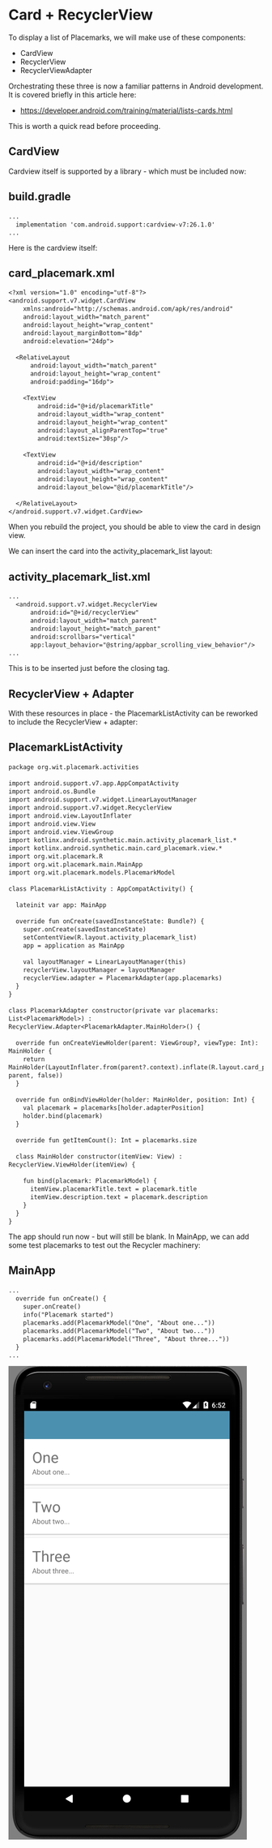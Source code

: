 # Card + RecyclerView

To display a list of Placemarks, we will make use of these components:

- CardView
- RecyclerView
- RecyclerViewAdapter

Orchestrating these three is now a familiar patterns in Android development. It is covered briefly in this article here:

- <https://developer.android.com/training/material/lists-cards.html>

This is worth a quick read before proceeding.

## CardView 

Cardview itself is supported by a library - which must be included now:

## build.gradle

~~~
...
  implementation 'com.android.support:cardview-v7:26.1.0'
...
~~~

Here is the cardview itself:

## card_placemark.xml

~~~
<?xml version="1.0" encoding="utf-8"?>
<android.support.v7.widget.CardView
    xmlns:android="http://schemas.android.com/apk/res/android"
    android:layout_width="match_parent"
    android:layout_height="wrap_content"
    android:layout_marginBottom="8dp"
    android:elevation="24dp">

  <RelativeLayout
      android:layout_width="match_parent"
      android:layout_height="wrap_content"
      android:padding="16dp">

    <TextView
        android:id="@+id/placemarkTitle"
        android:layout_width="wrap_content"
        android:layout_height="wrap_content"
        android:layout_alignParentTop="true"
        android:textSize="30sp"/>

    <TextView
        android:id="@+id/description"
        android:layout_width="wrap_content"
        android:layout_height="wrap_content"
        android:layout_below="@id/placemarkTitle"/>

  </RelativeLayout>
</android.support.v7.widget.CardView>
~~~

When you rebuild the project, you should be able to view the card in design view.

We can insert the card into the activity_placemark_list layout:


## activity_placemark_list.xml

~~~
...
  <android.support.v7.widget.RecyclerView
      android:id="@+id/recyclerView"
      android:layout_width="match_parent"
      android:layout_height="match_parent"
      android:scrollbars="vertical"
      app:layout_behavior="@string/appbar_scrolling_view_behavior"/>
...      
~~~

This is to be inserted just before the closing tag.

## RecyclerView + Adapter

With these resources in place - the PlacemarkListActivity can be reworked to include the RecyclerView + adapter:

## PlacemarkListActivity

~~~
package org.wit.placemark.activities

import android.support.v7.app.AppCompatActivity
import android.os.Bundle
import android.support.v7.widget.LinearLayoutManager
import android.support.v7.widget.RecyclerView
import android.view.LayoutInflater
import android.view.View
import android.view.ViewGroup
import kotlinx.android.synthetic.main.activity_placemark_list.*
import kotlinx.android.synthetic.main.card_placemark.view.*
import org.wit.placemark.R
import org.wit.placemark.main.MainApp
import org.wit.placemark.models.PlacemarkModel

class PlacemarkListActivity : AppCompatActivity() {

  lateinit var app: MainApp

  override fun onCreate(savedInstanceState: Bundle?) {
    super.onCreate(savedInstanceState)
    setContentView(R.layout.activity_placemark_list)
    app = application as MainApp

    val layoutManager = LinearLayoutManager(this)
    recyclerView.layoutManager = layoutManager
    recyclerView.adapter = PlacemarkAdapter(app.placemarks)
  }
}

class PlacemarkAdapter constructor(private var placemarks: List<PlacemarkModel>) : RecyclerView.Adapter<PlacemarkAdapter.MainHolder>() {

  override fun onCreateViewHolder(parent: ViewGroup?, viewType: Int): MainHolder {
    return MainHolder(LayoutInflater.from(parent?.context).inflate(R.layout.card_placemark, parent, false))
  }

  override fun onBindViewHolder(holder: MainHolder, position: Int) {
    val placemark = placemarks[holder.adapterPosition]
    holder.bind(placemark)
  }

  override fun getItemCount(): Int = placemarks.size

  class MainHolder constructor(itemView: View) : RecyclerView.ViewHolder(itemView) {

    fun bind(placemark: PlacemarkModel) {
      itemView.placemarkTitle.text = placemark.title
      itemView.description.text = placemark.description
    }
  }
}
~~~

The app should run now - but will still be blank. In MainApp, we can add some test placemarks to test out the Recycler machinery:


## MainApp

~~~
...
  override fun onCreate() {
    super.onCreate()
    info("Placemark started")
    placemarks.add(PlacemarkModel("One", "About one..."))
    placemarks.add(PlacemarkModel("Two", "About two..."))
    placemarks.add(PlacemarkModel("Three", "About three..."))
  }
...
~~~

![](img/02.png)

